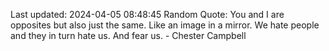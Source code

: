 Last updated: 2024-04-05 08:48:45
Random Quote: You and I are opposites but also just the same. Like an image in a mirror. We hate people and they in turn hate us. And fear us. - Chester Campbell